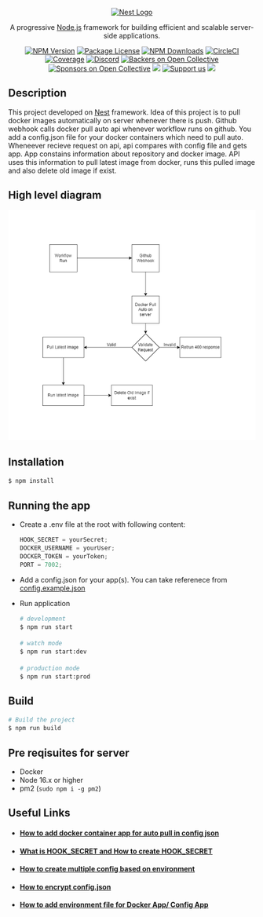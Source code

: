 <p align="center">
  <a href="http://nestjs.com/" target="blank"><img src="https://nestjs.com/img/logo-small.svg" width="200" alt="Nest Logo" /></a>
</p>

[circleci-image]: https://img.shields.io/circleci/build/github/nestjs/nest/master?token=abc123def456
[circleci-url]: https://circleci.com/gh/nestjs/nest

  <p align="center">A progressive <a href="http://nodejs.org" target="_blank">Node.js</a> framework for building efficient and scalable server-side applications.</p>
    <p align="center">
<a href="https://www.npmjs.com/~nestjscore" target="_blank"><img src="https://img.shields.io/npm/v/@nestjs/core.svg" alt="NPM Version" /></a>
<a href="https://www.npmjs.com/~nestjscore" target="_blank"><img src="https://img.shields.io/npm/l/@nestjs/core.svg" alt="Package License" /></a>
<a href="https://www.npmjs.com/~nestjscore" target="_blank"><img src="https://img.shields.io/npm/dm/@nestjs/common.svg" alt="NPM Downloads" /></a>
<a href="https://circleci.com/gh/nestjs/nest" target="_blank"><img src="https://img.shields.io/circleci/build/github/nestjs/nest/master" alt="CircleCI" /></a>
<a href="https://coveralls.io/github/nestjs/nest?branch=master" target="_blank"><img src="https://coveralls.io/repos/github/nestjs/nest/badge.svg?branch=master#9" alt="Coverage" /></a>
<a href="https://discord.gg/G7Qnnhy" target="_blank"><img src="https://img.shields.io/badge/discord-online-brightgreen.svg" alt="Discord"/></a>
<a href="https://opencollective.com/nest#backer" target="_blank"><img src="https://opencollective.com/nest/backers/badge.svg" alt="Backers on Open Collective" /></a>
<a href="https://opencollective.com/nest#sponsor" target="_blank"><img src="https://opencollective.com/nest/sponsors/badge.svg" alt="Sponsors on Open Collective" /></a>
  <a href="https://paypal.me/kamilmysliwiec" target="_blank"><img src="https://img.shields.io/badge/Donate-PayPal-ff3f59.svg"/></a>
    <a href="https://opencollective.com/nest#sponsor"  target="_blank"><img src="https://img.shields.io/badge/Support%20us-Open%20Collective-41B883.svg" alt="Support us"></a>
  <a href="https://twitter.com/nestframework" target="_blank"><img src="https://img.shields.io/twitter/follow/nestframework.svg?style=social&label=Follow"></a>
</p>
  <!--[![Backers on Open Collective](https://opencollective.com/nest/backers/badge.svg)](https://opencollective.com/nest#backer)
  [![Sponsors on Open Collective](https://opencollective.com/nest/sponsors/badge.svg)](https://opencollective.com/nest#sponsor)-->

## Description

This project developed on [Nest](https://github.com/nestjs/nest) framework. Idea of this project is to pull docker images automatically on server whenever there is push. Github webhook calls docker pull auto api whenever workflow runs on github.
You add a config.json file for your docker containers which need to pull auto. Wheneever recieve request on api, api compares with config file and gets app. App constains information about repository and docker image. API uses this information to pull latest image from docker, runs this pulled image and also delete old image if exist.

## High level diagram

![High level diagram of docker pull auto](./docs/assets/docker-auto-pull-flow.drawio.png)

## Installation

```bash
$ npm install
```

## Running the app

- Create a .env file at the root with following content:

  ```typescript
  HOOK_SECRET = yourSecret;
  DOCKER_USERNAME = yourUser;
  DOCKER_TOKEN = yourToken;
  PORT = 7002;
  ```

- Add a config.json for your app(s). You can take referenece from [config.example.json](./config.example.json)
- Run application

  ```bash
  # development
  $ npm run start

  # watch mode
  $ npm run start:dev

  # production mode
  $ npm run start:prod
  ```

## Build

```bash
# Build the project
$ npm run build
```

<!-- ## Test

```bash
# unit tests
$ npm run test

# e2e tests
$ npm run test:e2e

# test coverage
$ npm run test:cov
``` -->

## Pre reqisuites for server

- Docker
- Node 16.x or higher
- pm2 (`sudo npm i -g pm2`)

## Useful Links

- #### [How to add docker container app for auto pull in config json](./docs/how-to-add-docker-container-app.md)

- #### [What is HOOK_SECRET and How to create HOOK_SECRET](./docs/how-to-create-hook-secret.md)
- #### [How to create multiple config based on environment](./docs/how-to-create-multiple-config-based-on-env.md)
- #### [How to encrypt config.json](./docs/how-to-encrypt-config-json.md)
- #### [How to add environment file for Docker App/ Config App](./docs/how-to-add-environment-file-for-config-app.md)
